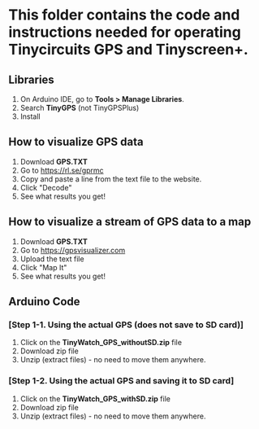 # This folder contains the code and instructions needed for operating Tinycircuits GPS and Tinyscreen+. 

## Libraries
1. On Arduino IDE, go to **Tools > Manage Libraries**. 
2. Search **TinyGPS** (not TinyGPSPlus)
3. Install 

## How to visualize GPS data
1. Download **GPS.TXT** 
2. Go to https://rl.se/gprmc 
3. Copy and paste a line from the text file to the website.
4. Click "Decode"
5. See what results you get!

## How to visualize a stream of GPS data to a map
1. Download **GPS.TXT** 
2. Go to https://gpsvisualizer.com
3. Upload the text file
4. Click "Map It" 
5. See what results you get!

## Arduino Code

### [Step 1-1. Using the actual GPS (does not save to SD card)]
1. Click on the **TinyWatch_GPS_withoutSD.zip** file
2. Download zip file
3. Unzip (extract files) - no need to move them anywhere.

### [Step 1-2. Using the actual GPS and saving it to SD card]
1. Click on the **TinyWatch_GPS_withSD.zip** file
2. Download zip file
3. Unzip (extract files) - no need to move them anywhere.

